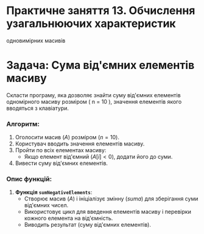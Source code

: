# Практичне заняття 13. Обчислення узагальнюючих характеристик

одновимірних масивів

# Задача: Сума від'ємних елементів масиву

Скласти програму, яка дозволяє знайти суму від'ємних елементів одномірного масиву розміром \( n = 10 \), значення елементів якого вводяться з клавіатури.

### Алгоритм:

1. Оголосити масив $(A)$ розміром $(n = 10)$.
2. Користувач вводить значення елементів масиву.
3. Пройти по всіх елементах масиву:
    - Якщо елемент від'ємний $(A[i] < 0)$, додати його до суми.
4. Вивести суму від'ємних елементів.

### Опис функцій:

1. **Функція `sumNegativeElements`**:
    - Створює масив $(A)$ і ініціалізує змінну $(suma)$ для зберігання суми від'ємних чисел.
    - Використовує цикл для введення елементів масиву і перевірки кожного елемента на від'ємність.
    - Виводить результат (суму від'ємних елементів).